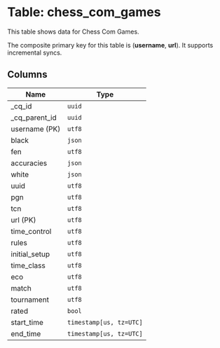# Table: chess_com_games

This table shows data for Chess Com Games.

The composite primary key for this table is (**username**, **url**).
It supports incremental syncs.

## Columns

| Name          | Type          |
| ------------- | ------------- |
|_cq_id|`uuid`|
|_cq_parent_id|`uuid`|
|username (PK)|`utf8`|
|black|`json`|
|fen|`utf8`|
|accuracies|`json`|
|white|`json`|
|uuid|`utf8`|
|pgn|`utf8`|
|tcn|`utf8`|
|url (PK)|`utf8`|
|time_control|`utf8`|
|rules|`utf8`|
|initial_setup|`utf8`|
|time_class|`utf8`|
|eco|`utf8`|
|match|`utf8`|
|tournament|`utf8`|
|rated|`bool`|
|start_time|`timestamp[us, tz=UTC]`|
|end_time|`timestamp[us, tz=UTC]`|